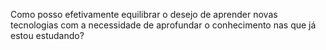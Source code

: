 Como posso efetivamente equilibrar o desejo de aprender novas tecnologias com a necessidade de aprofundar o conhecimento nas que já estou estudando?
